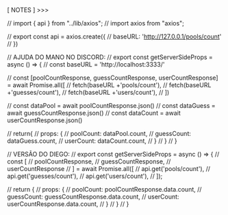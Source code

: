[ NOTES ] >>>

// import { api } from "../lib/axios";
// import axios from "axios";



// export const api = axios.create({
//   baseURL: 'http://127.0.0.1/pools/count'
// })

// AJUDA DO MANO NO DISCORD:
// export const getServerSideProps = async () => {
//   const baseURL = 'http://localhost:3333/'

//   const [poolCountResponse, guessCountResponse, userCountResponse] = await Promise.all([
//     fetch(baseURL +'pools/count'),
//     fetch(baseURL +'guesses/count'),
//     fetch(baseURL +'users/count'),
//   ])

//   const dataPool = await poolCountResponse.json()
//   const dataGuess = await guessCountResponse.json()
//   const dataCount = await userCountResponse.json()

//   return{
//     props: {
//       poolCount: dataPool.count,
//       guessCount: dataGuess.count,
//       userCount: dataCount.count,
//     }
//   }
// }

// VERSÃO DO DIEGO:
// export const getServerSideProps = async () => {
//   const [
//     poolCountResponse,
//     guessCountResponse,
//     userCountResponse
//   ] = await Promise.all([
//     api.get('pools/count'),
//     api.get('guesses/count'),
//     api.get('users/count'),
//   ]);

//   return {
//     props: {
//       poolCount: poolCountResponse.data.count,
//       guessCount: guessCountResponse.data.count,
//       userCount: userCountResponse.data.count,
//     }
//   }
// }